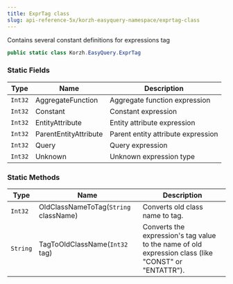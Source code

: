 ```yaml
---
title: ExprTag class
slug: api-reference-5x/korzh-easyquery-namespace/exprtag-class
---
```


Contains several constant definitions for expressions tag
```csharp
public static class Korzh.EasyQuery.ExprTag

```

### Static Fields

| Type | Name | Description | 
| --- | --- | --- | 
| `Int32` | AggregateFunction | Aggregate function expression | 
| `Int32` | Constant | Constant expression | 
| `Int32` | EntityAttribute | Entity attribute expression | 
| `Int32` | ParentEntityAttribute | Parent entity attribute expression | 
| `Int32` | Query | Query expression | 
| `Int32` | Unknown | Unknown expression type | 


### Static Methods

| Type | Name | Description | 
| --- | --- | --- | 
| `Int32` | OldClassNameToTag(`String` className) | Converts old class name to tag. | 
| `String` | TagToOldClassName(`Int32` tag) | Converts the expression's tag value to the name of old expression class (like "CONST" or "ENTATTR"). |